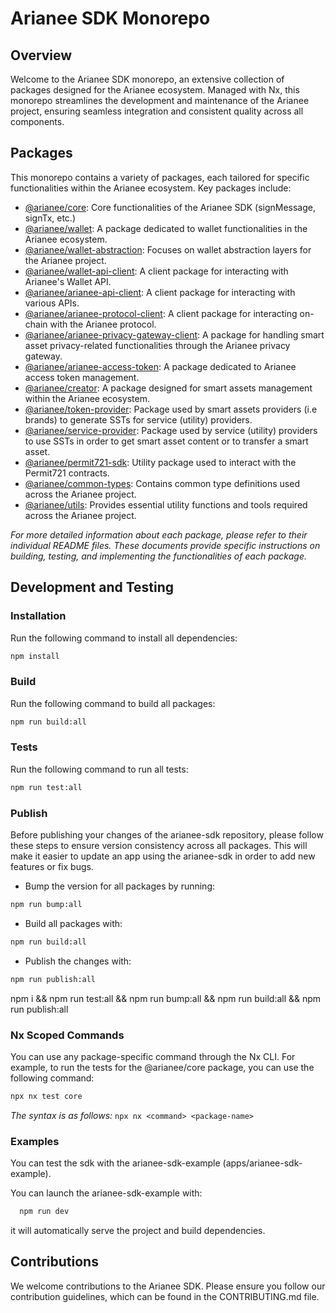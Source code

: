 # Arianee SDK Monorepo

## Overview

Welcome to the Arianee SDK monorepo, an extensive collection of packages designed for the Arianee ecosystem. Managed with Nx, this monorepo streamlines the development and maintenance of the Arianee project, ensuring seamless integration and consistent quality across all components.

## Packages

This monorepo contains a variety of packages, each tailored for specific functionalities within the Arianee ecosystem. Key packages include:

- [@arianee/core](packages/core): Core functionalities of the Arianee SDK (signMessage, signTx, etc.)
- [@arianee/wallet](packages/wallet): A package dedicated to wallet functionalities in the Arianee ecosystem.
- [@arianee/wallet-abstraction](packages/wallet-abstraction): Focuses on wallet abstraction layers for the Arianee project.
- [@arianee/wallet-api-client](packages/wallet-api-client): A client package for interacting with Arianee's Wallet API.
- [@arianee/arianee-api-client](packages/arianee-api-client): A client package for interacting with various APIs.
- [@arianee/arianee-protocol-client](packages/arianee-protocol-client): A client package for interacting on-chain with the Arianee protocol.
- [@arianee/arianee-privacy-gateway-client](packages/arianee-privacy-gateway-client): A package for handling smart asset privacy-related functionalities through the Arianee privacy gateway.
- [@arianee/arianee-access-token](packages/arianee-access-token): A package dedicated to Arianee access token management.
- [@arianee/creator](packages/creator): A package designed for smart assets management within the Arianee ecosystem.
- [@arianee/token-provider](packages/token-provider): Package used by smart assets providers (i.e brands) to generate SSTs for service (utility) providers.
- [@arianee/service-provider](packages/service-provider): Package used by service (utility) providers to use SSTs in order to get smart asset content or to transfer a smart asset.
- [@arianee/permit721-sdk](packages/permit721-sdk): Utility package used to interact with the Permit721 contracts.
- [@arianee/common-types](packages/common-types): Contains common type definitions used across the Arianee project.
- [@arianee/utils](packages/utils): Provides essential utility functions and tools required across the Arianee project.

_For more detailed information about each package, please refer to their individual README files. These documents provide specific instructions on building, testing, and implementing the functionalities of each package._

## Development and Testing

### Installation

Run the following command to install all dependencies:

```bash
npm install
```

### Build

Run the following command to build all packages:

```bash
npm run build:all
```

### Tests

Run the following command to run all tests:

```bash
npm run test:all
```

### Publish

Before publishing your changes of the arianee-sdk repository, please follow these steps to ensure version consistency across all packages.
This will make it easier to update an app using the arianee-sdk in order to add new features or fix bugs.

- Bump the version for all packages by running:

```bash
npm run bump:all
```

- Build all packages with:

```bash
npm run build:all
```

- Publish the changes with:

```bash
npm run publish:all
```

npm i && npm run test:all && npm run bump:all && npm run build:all && npm run publish:all

### Nx Scoped Commands

You can use any package-specific command through the Nx CLI. For example, to run the tests for the @arianee/core package, you can use the following command:

```bash
npx nx test core
```

_The syntax is as follows:_ `npx nx <command> <package-name>`

### Examples

You can test the sdk with the arianee-sdk-example (apps/arianee-sdk-example).

You can launch the arianee-sdk-example with:

```bash
  npm run dev
```

it will automatically serve the project and build dependencies.

## Contributions

We welcome contributions to the Arianee SDK. Please ensure you follow our contribution guidelines, which can be found in the CONTRIBUTING.md file.
